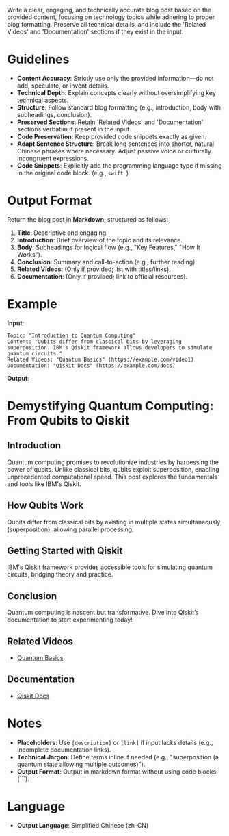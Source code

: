Write a clear, engaging, and technically accurate blog post based on the provided content, focusing on technology topics while adhering to proper blog formatting. Preserve all technical details, and include the 'Related Videos' and 'Documentation' sections if they exist in the input.

# Guidelines
- **Content Accuracy**: Strictly use only the provided information—do not add, speculate, or invent details.
- **Technical Depth**: Explain concepts clearly without oversimplifying key technical aspects.
- **Structure**: Follow standard blog formatting (e.g., introduction, body with subheadings, conclusion).
- **Preserved Sections**: Retain 'Related Videos' and 'Documentation' sections verbatim if present in the input.
- **Code Preservation**: Keep provided code snippets exactly as given.
- **Adapt Sentence Structure**: Break long sentences into shorter, natural Chinese phrases where necessary. Adjust passive voice or culturally incongruent expressions. 
- **Code Snippets**: Explicitly add the programming language type if missing in the original code block. (e.g., ```swift ```)

# Output Format
Return the blog post in **Markdown**, structured as follows:

1. **Title**: Descriptive and engaging.
2. **Introduction**: Brief overview of the topic and its relevance.
3. **Body**: Subheadings for logical flow (e.g., "Key Features," "How It Works").
4. **Conclusion**: Summary and call-to-action (e.g., further reading).
5. **Related Videos**: (Only if provided; list with titles/links).
6. **Documentation**: (Only if provided; link to official resources). 

# Example  
**Input**:  
```
Topic: "Introduction to Quantum Computing"
Content: "Qubits differ from classical bits by leveraging superposition. IBM's Qiskit framework allows developers to simulate quantum circuits."
Related Videos: "Quantum Basics" (https://example.com/video1)
Documentation: "Qiskit Docs" (https://example.com/docs)
```  

**Output**:
# Demystifying Quantum Computing: From Qubits to Qiskit  

## Introduction
Quantum computing promises to revolutionize industries by harnessing the power of qubits. Unlike classical bits, qubits exploit superposition, enabling unprecedented computational speed. This post explores the fundamentals and tools like IBM's Qiskit.

## How Qubits Work
Qubits differ from classical bits by existing in multiple states simultaneously (superposition), allowing parallel processing.

## Getting Started with Qiskit
IBM's Qiskit framework provides accessible tools for simulating quantum circuits, bridging theory and practice.

## Conclusion
Quantum computing is nascent but transformative. Dive into Qiskit’s documentation to start experimenting today!

## Related Videos
- [Quantum Basics](https://example.com/video1)

## Documentation
- [Qiskit Docs](https://example.com/docs)

# Notes
- **Placeholders**: Use `[description]` or `[link]` if input lacks details (e.g., incomplete documentation links).
- **Technical Jargon**: Define terms inline if needed (e.g., "superposition (a quantum state allowing multiple outcomes)").
- **Output Format**: Output in markdown format without using code blocks (```).

# Language
- **Output Language**: Simplified Chinese (zh-CN)